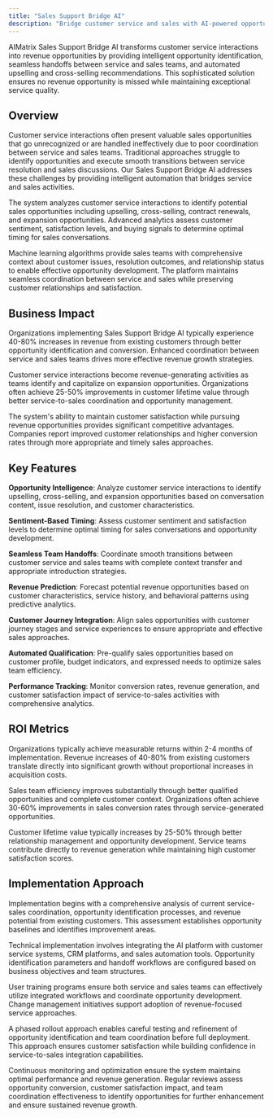 ```yaml
---
title: "Sales Support Bridge AI"
description: "Bridge customer service and sales with AI-powered opportunity identification, seamless handoffs, and intelligent revenue optimization through service interactions."
---
```


AIMatrix Sales Support Bridge AI transforms customer service interactions into revenue opportunities by providing intelligent opportunity identification, seamless handoffs between service and sales teams, and automated upselling and cross-selling recommendations. This sophisticated solution ensures no revenue opportunity is missed while maintaining exceptional service quality.

## Overview

Customer service interactions often present valuable sales opportunities that go unrecognized or are handled ineffectively due to poor coordination between service and sales teams. Traditional approaches struggle to identify opportunities and execute smooth transitions between service resolution and sales discussions. Our Sales Support Bridge AI addresses these challenges by providing intelligent automation that bridges service and sales activities.

The system analyzes customer service interactions to identify potential sales opportunities including upselling, cross-selling, contract renewals, and expansion opportunities. Advanced analytics assess customer sentiment, satisfaction levels, and buying signals to determine optimal timing for sales conversations.

Machine learning algorithms provide sales teams with comprehensive context about customer issues, resolution outcomes, and relationship status to enable effective opportunity development. The platform maintains seamless coordination between service and sales while preserving customer relationships and satisfaction.

## Business Impact

Organizations implementing Sales Support Bridge AI typically experience 40-80% increases in revenue from existing customers through better opportunity identification and conversion. Enhanced coordination between service and sales teams drives more effective revenue growth strategies.

Customer service interactions become revenue-generating activities as teams identify and capitalize on expansion opportunities. Organizations often achieve 25-50% improvements in customer lifetime value through better service-to-sales coordination and opportunity management.

The system's ability to maintain customer satisfaction while pursuing revenue opportunities provides significant competitive advantages. Companies report improved customer relationships and higher conversion rates through more appropriate and timely sales approaches.

## Key Features

**Opportunity Intelligence**: Analyze customer service interactions to identify upselling, cross-selling, and expansion opportunities based on conversation content, issue resolution, and customer characteristics.

**Sentiment-Based Timing**: Assess customer sentiment and satisfaction levels to determine optimal timing for sales conversations and opportunity development.

**Seamless Team Handoffs**: Coordinate smooth transitions between customer service and sales teams with complete context transfer and appropriate introduction strategies.

**Revenue Prediction**: Forecast potential revenue opportunities based on customer characteristics, service history, and behavioral patterns using predictive analytics.

**Customer Journey Integration**: Align sales opportunities with customer journey stages and service experiences to ensure appropriate and effective sales approaches.

**Automated Qualification**: Pre-qualify sales opportunities based on customer profile, budget indicators, and expressed needs to optimize sales team efficiency.

**Performance Tracking**: Monitor conversion rates, revenue generation, and customer satisfaction impact of service-to-sales activities with comprehensive analytics.

## ROI Metrics

Organizations typically achieve measurable returns within 2-4 months of implementation. Revenue increases of 40-80% from existing customers translate directly into significant growth without proportional increases in acquisition costs.

Sales team efficiency improves substantially through better qualified opportunities and complete customer context. Organizations often achieve 30-60% improvements in sales conversion rates through service-generated opportunities.

Customer lifetime value typically increases by 25-50% through better relationship management and opportunity development. Service teams contribute directly to revenue generation while maintaining high customer satisfaction scores.

## Implementation Approach

Implementation begins with a comprehensive analysis of current service-sales coordination, opportunity identification processes, and revenue potential from existing customers. This assessment establishes opportunity baselines and identifies improvement areas.

Technical implementation involves integrating the AI platform with customer service systems, CRM platforms, and sales automation tools. Opportunity identification parameters and handoff workflows are configured based on business objectives and team structures.

User training programs ensure both service and sales teams can effectively utilize integrated workflows and coordinate opportunity development. Change management initiatives support adoption of revenue-focused service approaches.

A phased rollout approach enables careful testing and refinement of opportunity identification and team coordination before full deployment. This approach ensures customer satisfaction while building confidence in service-to-sales integration capabilities.

Continuous monitoring and optimization ensure the system maintains optimal performance and revenue generation. Regular reviews assess opportunity conversion, customer satisfaction impact, and team coordination effectiveness to identify opportunities for further enhancement and ensure sustained revenue growth.